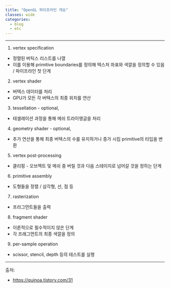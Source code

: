 ```yaml
---
title: "OpenGL 파이프라인 개요"
classes: wide
categories: 
  - blog
  - etc
---
```

---

1. vertex specification
* 정렬된 버틱스 리스트를 나열
* 이를 이용해 primitive boundaries를 정의해 텍스처 좌표와 색깔을 정의할 수 있음 / 파이프라인 첫 단계

2. vertex shader
* 버텍스 데이터를 처리
* GPU가 모든 각 버텍스의 최종 위치를 연산 

3. tessellation - optional, 
* 테셀레이션 과정을 통해 메쉬 트라이앵글을 처리

4. geometry shader - optional, 
* 추가 연산을 통해 최종 버텍스의 수를 유지하거나 증가 시킴 primitive의 타입을 변환

5. vertex post-processing
* 클리핑 - 오브젝트 및 메쉬 중 버릴 것과 다음 스테이지로 넘어갈 것을 정하는 단계

6. primitive assembly
* 도형들을 정렬 / 삼각형, 선, 점 등

7. rasterization
* 프라그먼트들을 출력

8. fragment shader
* 이론적으로 필수적이지 않은 단계
* 각 프래그먼트의 최종 색깔을 정의

9. per-sample operation
* scissor, stencil, depth 등의 테스트를 실행
  
  
---  
출처:   
* https://quinoa.tistory.com/31
